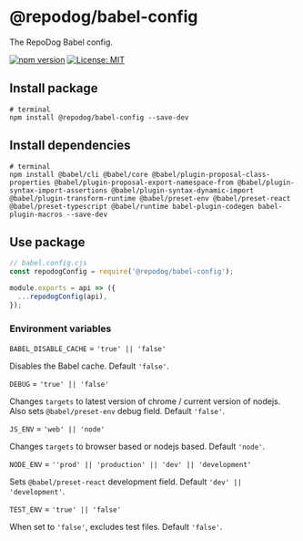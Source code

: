 # @repodog/babel-config

The RepoDog Babel config.

[![npm version](https://badge.fury.io/js/%40repodog%2Fbabel-config.svg)](https://badge.fury.io/js/%40repodog%2Fbabel-config)
[![License: MIT](https://img.shields.io/badge/License-MIT-yellow.svg)](LICENSE)

## Install package

```shell
# terminal
npm install @repodog/babel-config --save-dev
```

## Install dependencies

```shell
# terminal
npm install @babel/cli @babel/core @babel/plugin-proposal-class-properties @babel/plugin-proposal-export-namespace-from @babel/plugin-syntax-import-assertions @babel/plugin-syntax-dynamic-import @babel/plugin-transform-runtime @babel/preset-env @babel/preset-react @babel/preset-typescript @babel/runtime babel-plugin-codegen babel-plugin-macros --save-dev
```

## Use package

```javascript
// babel.config.cjs
const repodogConfig = require('@repodog/babel-config');

module.exports = api => ({
  ...repodogConfig(api),
});
```

### Environment variables

`BABEL_DISABLE_CACHE` = `'true' || 'false'`

Disables the Babel cache. Default `'false'`.

`DEBUG` = `'true' || 'false'`

Changes `targets` to latest version of chrome / current version of nodejs. Also sets `@babel/preset-env` debug field. Default `'false'`.

`JS_ENV` = `'web' || 'node'`

Changes `targets` to browser based or nodejs based. Default `'node'`.

`NODE_ENV` = `''prod' || 'production' || 'dev' || 'development'`

Sets `@babel/preset-react` development field. Default `'dev' || 'development'`.

`TEST_ENV` = `'true' || 'false'`

When set to `'false'`, excludes test files. Default `'false'`.
